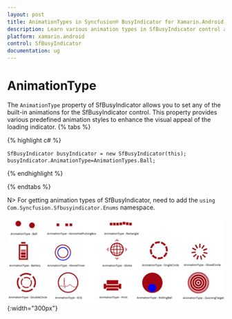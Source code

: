 ```yaml
---
layout: post
title: AnimationTypes in Syncfusion® BusyIndicator for Xamarin.Android
description: Learn various animation types in SfBusyIndicator control and how to customize visual loading effects
platform: xamarin.android
control: SfBusyIndicator
documentation: ug
---
```


# AnimationType

The `AnimationType` property of SfBusyIndicator allows you to set any of the built-in animations for the SfBusyIndicator control. This property provides various predefined animation styles to enhance the visual appeal of the loading indicator.
{% tabs %}

{% highlight c# %}

	SfBusyIndicator busyIndicator = new SfBusyIndicator(this);
	busyIndicator.AnimationType=AnimationTypes.Ball;
	
{% endhighlight %}

{% endtabs %}

N> For getting animation types of SfBusyIndicator, need to add the `using Com.Syncfusion.Sfbusyindicator.Enums` namespace.

![Image of Ball animation type](images/Ball.png){:width="300px"}
                                          

